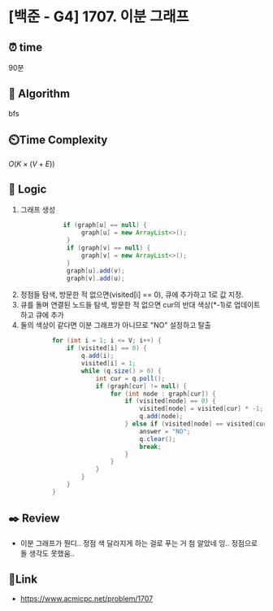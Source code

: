 # [백준 - G4] 1707. 이분 그래프

## ⏰  **time**
90분

## :pushpin: **Algorithm**
bfs

## ⏲️**Time Complexity**
$O(K × (V + E))$

## :round_pushpin: **Logic**
1. 그래프 생성
```java
               if (graph[u] == null) {
                    graph[u] = new ArrayList<>();
                }
                if (graph[v] == null) {
                    graph[v] = new ArrayList<>();
                }
                graph[u].add(v);
                graph[v].add(u);
```
2. 정점들 탐색, 방문한 적 없으면(visited[i] == 0), 큐에 추가하고 1로 값 지정.
3. 큐를 돌며 연결된 노드들 탐색, 방문한 적 없으면 cur의 반대 색상(*-1)로 업데이트하고 큐에 추가
4. 둘의 색상이 같다면 이분 그래프가 아니므로 "NO" 설정하고 탈출
```java
            for (int i = 1; i <= V; i++) {
                if (visited[i] == 0) {
                    q.add(i);
                    visited[i] = 1;
                    while (q.size() > 0) {
                        int cur = q.poll();
                        if (graph[cur] != null) {
                            for (int node : graph[cur]) {
                                if (visited[node] == 0) {
                                    visited[node] = visited[cur] * -1;
                                    q.add(node);
                                } else if (visited[node] == visited[cur]) {
                                    answer = "NO";
                                    q.clear();
                                    break;
                                }
                            }
                        }
                    }
                }
            }
```



## :black_nib: **Review**
- 이분 그래프가 뭔디.. 정점 색 달라지게 하는 걸로 푸는 거 첨 알았네 잉.. 정점으로 돌 생각도 못했움..

## 📡**Link**
- https://www.acmicpc.net/problem/1707
